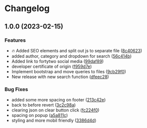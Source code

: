# Changelog

## 1.0.0 (2023-02-15)


### Features

* :fire: Added SEO elements and split out js to separate file ([8c40623](https://github.com/amestofortytwo/interactivekqlcheatsheet/commit/8c40623beaf57922328d32921e0fe0854cbc28a0))
* added author, category and dropdown for search ([56c414b](https://github.com/amestofortytwo/interactivekqlcheatsheet/commit/56c414bfa95858f497da27179a92664cdff1a479))
* Added link to fortytwo social media ([99daf89](https://github.com/amestofortytwo/interactivekqlcheatsheet/commit/99daf89726b900a786fe9f1074fdc6ab2b136698))
* developer certificate of origin ([f959d7e](https://github.com/amestofortytwo/interactivekqlcheatsheet/commit/f959d7e1baf776acd19d05028cbb9c3f27142c92))
* Implement bootstrap and move queries to files ([9cb29f0](https://github.com/amestofortytwo/interactivekqlcheatsheet/commit/9cb29f07007750e28a33618edc0bd55bc372e1d0))
* New release with new search function ([dfeec28](https://github.com/amestofortytwo/interactivekqlcheatsheet/commit/dfeec28cf2a2712750a5011a1951261381d018b1))


### Bug Fixes

* added some more spacing on footer ([213c42e](https://github.com/amestofortytwo/interactivekqlcheatsheet/commit/213c42e5a1739d46040b23981031f3082f11c7fa))
* back to before revert ([3c2c98a](https://github.com/amestofortytwo/interactivekqlcheatsheet/commit/3c2c98a7f540c6298c6ff78944f40d142e0b8222))
* clearing json on clear button click ([fc224f0](https://github.com/amestofortytwo/interactivekqlcheatsheet/commit/fc224f05f0c356bfb84b611539b88b027dc5e774))
* spacing on popup ([a5a811c](https://github.com/amestofortytwo/interactivekqlcheatsheet/commit/a5a811c37e23f16e4bbd0f45a9e077ec338f4972))
* styling and more mobil friendly ([3386d4d](https://github.com/amestofortytwo/interactivekqlcheatsheet/commit/3386d4dd97409fc2ed8ab03fb8ee030948a0ccbe))

